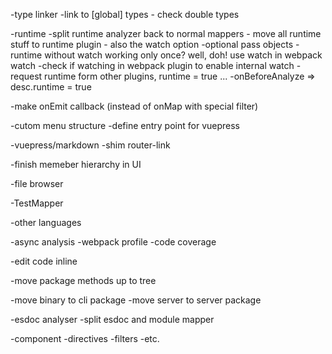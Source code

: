 
-type linker
    -link to [global] types
    - check double types

-runtime
    -split runtime analyzer back to normal mappers
    - move all runtime stuff to runtime plugin
    - also the watch option
    -optional pass objects
    -runtime without watch working only once? well, doh! use watch in webpack watch
    -check if watching in webpack plugin to enable internal watch
    -request runtime form other plugins, runtime = true ... 
    -onBeforeAnalyze => desc.runtime = true

-make onEmit callback (instead of onMap with special filter)

-cutom menu structure
    -define entry point for vuepress

-vuepress/markdown
    -shim router-link

-finish memeber hierarchy in UI

-file browser

-TestMapper

-other languages

-async analysis
    -webpack profile
    -code coverage

-edit code inline

-move package methods up to tree

-move binary to cli package
-move server to server package


-esdoc analyser
-split esdoc and module mapper


-component
    -directives
    -filters
    -etc.
